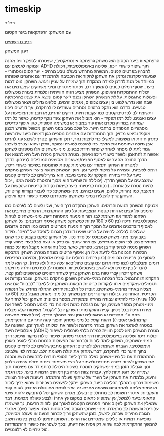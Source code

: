 # timeskip
בס"ד


שם המשחק: הרפתקאות ביער הקסום

[רכיבים רשמיים](https://github.com/gamedev-ariel/timeskip/wiki)

רעיון המשחק

הרפתקאות ביער הקסום הוא משחק הרפתקה אינטראקטיבי, שמטרתו לספק חוויה מהנה ועמוקה לאנשים עם ADHD תוך שיפור כישורי ריכוז, שליטה באימפולסיביות, ויכולת להבחין בפרטים קטנים. המשחק מתרחש בעולם טבע מרהיב - יער קסום ומסתורי - שמעורר סקרנות ומזמין את השחקן לחקור את הסביבה ולהתמודד עם אתגרים שפותחו במיוחד על מנת לדרבן למידה ממוקדת תוך שמירה על עניין וריגוש.
השחקן ינווט דמות ביער, יאסוף רמזים קטנים להמשך דרכו, ויפתור אתגרים ומיני-משחקים שמקדמים את יכולות ההתמקדות והאיפוק. המשחק מציע חוויה חווייתית ומלמדת בעזרת מכשולים ופעולות מתגמלות.
עלילת המשחק
השחקן נכנס ליער קסום ומוצא את עצמו בהרפתקה שבה הוא נדרש לנווט בין עצים צפופים, אגמים זורמים, סלעים גדולים ושאר מכשולים טבעיים. בדרכו הוא נתקל ברמזים נסתרים שעוזרים לו להתקדם, אך דורשים ריכוז ותשומת לב לפרטים קטנים כמו עקבות חיות, חרקים זוהרים, או תבניות המופיעות על עצים ואבנים. לכל רמז תפקיד – הוא מוביל את השחקן צעד נוסף קדימה, כאשר כל רמז שמזוהה במדויק מקדם אותו עוד במבוך או במשימה הסופית, כגון איסוף פריטים מסתוריים המפוזרים ברחבי היער.
כל שלב מציב בפני השחקן מכשול שדורש תכנון מוקפד וביצוע מדויק, תוך התמודדות עם אתגרים נוספים כגון דמויות ביער שדורשות פתרון חידות או משימות. למשל:
כדי לחצות נהר, ייתכן והשחקן יצטרך לשכנע עוג להרים אבן גדולה שחוסמת את הדרך.
כדי להיכנס למערה עמוקה, ייתכן שהוא יצטרך לשכנע גמד לתת לו מפתח לאחר שיפתור חידת צבעים.
מיני-משחקים אלו מספקים לשחקן אפשרות להתאמן ולשפר כישורי ריכוז ואיפוק.
מטרת המשחק
מטרת העל היא למצוא את הדרך החוצה מהיער או לאסוף חפצים/משאבים מסוימים המובילים לניצחון. בדרך למטרה זו השחקן יתמודד עם משימות קטנות שתומכות בשיפור כישורי ריכוז, אימפולסיביות, ושמירה על מיקוד למשך זמן.
חוקי המשחק
תנועה ביער: השחקן מתקדם ביער על ידי בחירה והקלקה על נתיבי מעבר. הוא צריך לשים לב לרמזים קטנים שמצביעים על המשך הדרך. (יכול להיות שהיער הוא מבוך והמטרה לצאת ממנו , יכול להיות מטרת על אחרת ..)
נקודות קריטיות: ביער קיימות נקודות קריטיות שמקשות על המעבר, כמו נהרות, סלעים, ועצים גבוהים.
מיני-משחקים: כדי לעבור נקודות קריטיות, השחקן צריך להצליח במיני-משחקים שמטרתם לשפר כישורי ריכוז ואיפוק.

מכניקת המשחק
תנועה והרמזים:
השחקן מתקדם דרך היער, ועליו לשים לב לפרטים כמו סימנים על עצים או חיות קטנות המצביעות על כיוון ההתקדמות.
הרמזים מחייבים את השחקן למקד את תשומת לבו, תוך הימנעות מהסחות דעת.
מיני-משחקים לניהול אימפולסיביות וריכוז (בין 60 ל 180 שניות למשחק):
משחק איסוף דובדבנים: על השחקן לאסוף דובדבנים אדומים על המסך תוך הימנעות מפריטים דומים כמו תותים אדומים שעלולים לבלבל. לחיצה על פריט שאינו דובדבן תגרום להפסד של "חיים".
סידור בקבוקים: מיני-משחק שמבוסס על סדר נכון. על השחקן למקם בקבוקים כך שהם מסודרים נכון לפי חוקים מוגדרים, עם חיווי שוטף אם צדק או טעה בכל צעד.
ניחוש קוד: השחקן מנסה לנחש קוד בן ארבע ספרות, כאשר בכל ניחוש הוא מקבל רמז על כמות הספרות הנכונות בלי לדעת אילו הן.
איסוף פריטים מונחה מטרה: השחקן מתבקש לאסוף רק פריטים מסוימים (כגון פרחים כחולים עם קוצים אדומים), ולהימנע מפריטים דומים ומבלבלים (כמו פרח אדום עם קוצים כחולים או עלה כחול ולא פרח). כך הוא לומד להבדיל בין פרטים ולא להגיב באימפולסיביות.
תשומת לב לפרטים וחזרה מדויקת: משחקי זיכרון קצרי טווח בהם השחקן צריך לשחזר דפוסים שנחשפים לזמן קצר.
התקדמות והתגמול:
בכל הצלחה במיני-משחק השחקן מתקדם במשחק, וצובר נקודות או תגמולים שמקדמים אותו לנקודות קריטיות הבאות.
השחקן יכול לאבד "לבבות" אם אינו מצליח באחד מהמיני-משחקים. אובדן כל הלבבות ידרוש התחלה מחדש של הנקודה הקריטית האחרונה.
גבולות וקריטריונים
זמן משחק: כל מיני-משחק מוגבל בזמן (60 עד 180 שניות) כדי להדגיש עבודה מהירה וממוקדת.
מספר ניסיונות: השחקן יכול לחזור על מיני-משחק מספר פעמים, אך עם הגבלת כמות ניסיונות כדי למנוע תסכול ולשפר את מידת הריכוז בכל ניסיון.
קנייה והתקדמות: השחקן יוכל "לקנות" משימות שלא מצליח בהם ע"י הנקודות או התגמולים אותן צבר במהלך הדרך. (יכול לעודד מחשבה קדימה(אני אסביר))
דרגות קושי: כל מיני-משחק יהפוך קשה יותר עם ההתקדמות, במטרה לאתגר את השחקן בצורה מדורגת ולשפר את יכולותיו לאורך זמן.
השפעה על אוכלוסיית היעד (ADHD)
מטרת המשחק היא לספק חוויית למידה בלתי פורמלית לשיפור יכולות ריכוז ושליטה באימפולסיביות דרך אתגרי משחק:
שיפור יכולות מיקוד ואיפוק: דרך המיני-משחקים, השחקן לומד לזהות ולבחור את הפעולות הנכונות מבלי להגיב באופן אימפולסיבי.
הגברת תשומת הלב לפרטים: השחקן מתבקש לשים לב לרמזים קטנים בתוך היער כדי להתקדם, דבר שמחזק את יכולת תשומת הלב.
עבודה לפי שלבים: ההתמודדות עם כל מיני-משחק כשלב בדרך ליעד הסופי תורמת לתחושת הישג ומבנה את השחקן לעבוד בצורה מתודית ולשמור על רצף משימות.
פיתוח יכולת עמידה בלחץ זמן: הגבלת הזמן במיני-משחקים תומכת בשיפור היכולת להתמודד עם משימות תוך שמירה על רוגע תחת לחץ.
עבודת צוות ועזרה בין דמויות: הדמויות ביער, כמו הגמד והעוג, מלמדות את השחקן על הערך של שיתוף פעולה והתמדה.
רעיונות ושיפור הצוות:
משימות זיכרון: במהלך ההליכה ביער, השחקן ייתקל לפעמים באביזרים שהוא צריך לזכור או לחזור אליהם לאחר סיום משימה אחרת. זה יעזור לפתח את יכולת הזיכרון לטווח קצר והעקביות.
אתגרי תשומת לב מתחלפים: בשלב מסוים השחקן יכול להתבקש לזהות שינוי פתאומי ביער (למשל, עץ שמופיע פתאום במקום עץ אחר) ולבצע פעולה מסוימת, דבר שמאלץ את השחקן לעקוב אחרי הפרטים הקטנים לאורך זמן ולזהות חריגות, כך שישמרו על ריכוז ותשומת לב מתמדת.
מיני-משחקי תגובה מול הסחות דעת: אפשר לשלב אתגרי תגובה מהירים שבהם, למשל, בזמן שהשחקן צריך לבחור תנועה או פעולה מסוימת, מופיעות דמויות או צלילים שמסיחים את הדעת. השחקן יתאמן להבחין בין מה חשוב להמשך ההתקדמות למה שהוא רק מסיח את דעתו, ובכך לשפר את כישורי ההתמודדות מול גירויים לא רלוונטיים.


